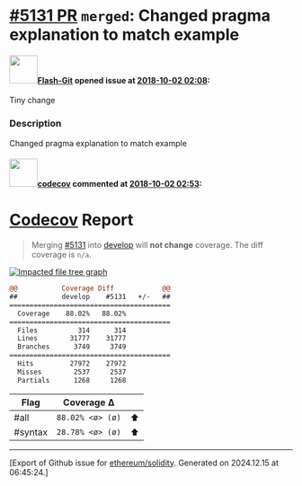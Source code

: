 # [\#5131 PR](https://github.com/ethereum/solidity/pull/5131) `merged`: Changed pragma explanation to match example

#### <img src="https://avatars.githubusercontent.com/u/20420828?u=b15f63308db163e316ba34ec06266c5455defebd&v=4" width="50">[Flash-Git](https://github.com/Flash-Git) opened issue at [2018-10-02 02:08](https://github.com/ethereum/solidity/pull/5131):

Tiny change

### Description
Changed pragma explanation to match example

#### <img src="https://avatars.githubusercontent.com/in/254?v=4" width="50">[codecov](https://github.com/apps/codecov) commented at [2018-10-02 02:53](https://github.com/ethereum/solidity/pull/5131#issuecomment-426130455):

# [Codecov](https://codecov.io/gh/ethereum/solidity/pull/5131?src=pr&el=h1) Report
> Merging [#5131](https://codecov.io/gh/ethereum/solidity/pull/5131?src=pr&el=desc) into [develop](https://codecov.io/gh/ethereum/solidity/commit/80012e69895be897e2e72859b593104acaf4db70?src=pr&el=desc) will **not change** coverage.
> The diff coverage is `n/a`.

[![Impacted file tree graph](https://codecov.io/gh/ethereum/solidity/pull/5131/graphs/tree.svg?width=650&token=87PGzVEwU0&height=150&src=pr)](https://codecov.io/gh/ethereum/solidity/pull/5131?src=pr&el=tree)

```diff
@@           Coverage Diff            @@
##           develop    #5131   +/-   ##
========================================
  Coverage    88.02%   88.02%           
========================================
  Files          314      314           
  Lines        31777    31777           
  Branches      3749     3749           
========================================
  Hits         27972    27972           
  Misses        2537     2537           
  Partials      1268     1268
```

| Flag | Coverage Δ | |
|---|---|---|
| #all | `88.02% <ø> (ø)` | :arrow_up: |
| #syntax | `28.78% <ø> (ø)` | :arrow_up: |


-------------------------------------------------------------------------------



[Export of Github issue for [ethereum/solidity](https://github.com/ethereum/solidity). Generated on 2024.12.15 at 06:45:24.]
